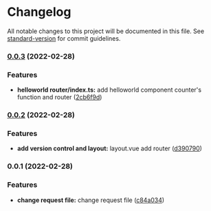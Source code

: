 # Changelog

All notable changes to this project will be documented in this file. See [standard-version](https://github.com/conventional-changelog/standard-version) for commit guidelines.

### [0.0.3](https://github.com/young-bao/vite-vue3-demo/compare/v0.0.2...v0.0.3) (2022-02-28)


### Features

* **helloworld router/index.ts:** add helloworld component counter's function and router ([2cb6f9d](https://github.com/young-bao/vite-vue3-demo/commit/2cb6f9d190bab45adc5fd0abe1ba27c068a96de8))

### [0.0.2](https://github.com/young-bao/vite-vue3-demo/compare/v0.0.1...v0.0.2) (2022-02-28)


### Features

* **add version control and layout:** layout.vue add router ([d390790](https://github.com/young-bao/vite-vue3-demo/commit/d390790220821697bcb43beefa8c250ef1dc2e1c))

### 0.0.1 (2022-02-28)


### Features

* **change request file:** change request file ([c84a034](https://github.com/young-bao/vite-vue3-demo/commit/c84a034da0bd1a68d605157578f657f9b54375e4))
